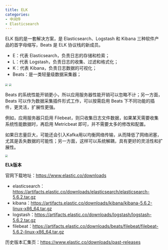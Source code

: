 ```yaml
---
title: ELK
categories: 
- 中间件
- Elasticsearch
---
```


ELK 指的是一套解决方案，是 Elasticsearch、Logstash 和 Kibana 三种软件产品的首字母缩写，Beats 是 ELK 协议栈的新成员。

- E：代表 Elasticsearch，负责日志的存储和检索；
- L：代表 Logstash，负责日志的收集、过滤和格式化；
- K：代表 Kibana，负责日志数据的可视化；
- Beats：是一类轻量级数据采集器；

<img src="https://img-blog.csdnimg.cn/90d4902ab8434879b42b28affc35ba1f.png?x-oss-process=image/watermark,type_d3F5LXplbmhlaQ,shadow_50,text_Q1NETiBA5pyI5Ly06aOe6bG8,size_14,color_FFFFFF,t_70,g_se,x_16" style="zoom:50%;" />

<img src="https://img-blog.csdnimg.cn/3f4edce9653443f08461eae8f831b34c.png?x-oss-process=image/watermark,type_d3F5LXplbmhlaQ,shadow_50,text_Q1NETiBA5pyI5Ly06aOe6bG8,size_20,color_FFFFFF,t_70,g_se,x_16" style="zoom:50%;" />

Beats 的系统性能开销更小，所以应用服务器性能开销可以忽略不计；另一方面，Beats 可以作为数据采集插件形式工作，可以按需启用 Beats 下不同功能的插件，更灵活，扩展性更强。

例如，应用服务器只启用 Filebeat，则只收集日志文件数据，如果某天需要收集系统性能数据时，再启用 Metricbeat 即可，并不需要太多的修改和配置。

如果日志量巨大，可能还会引入Kafka用以均衡网络传输，从而降低了网络闭塞，尤其是丢失数据的可能性；另一方面，这样可以系统解耦，具有更好的灵活性和扩展性。

<img src="https://img-blog.csdnimg.cn/b0488c15e50942499cfa32ced5271643.png?x-oss-process=image/watermark,type_d3F5LXplbmhlaQ,shadow_50,text_Q1NETiBA5pyI5Ly06aOe6bG8,size_20,color_FFFFFF,t_70,g_se,x_16" style="zoom:50%;" />

**ELk版本**

官网下载地址：https://www.elastic.co/downloads

- elasticsearch：https://artifacts.elastic.co/downloads/elasticsearch/elasticsearch-5.6.2.tar.gz
- kibana：https://artifacts.elastic.co/downloads/kibana/kibana-5.6.2-linux-x86_64.tar.gz
- logstash：https://artifacts.elastic.co/downloads/logstash/logstash-5.6.2.tar.gz
- filebeat：https://artifacts.elastic.co/downloads/beats/filebeat/filebeat-5.6.2-linux-x86_64.tar.gz

历史版本汇集页：https://www.elastic.co/downloads/past-releases
